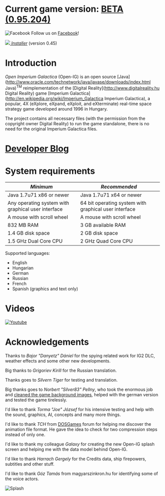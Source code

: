 <h1>Current game version: <a href='http://open-ig-dev.blogspot.hu/2015/03/game-version-095204-released.html'>BETA (0.95.204)</a></h1>

![Facebook](http://static.viewbook.com/images/social_icons/facebook_32.png) Follow us on [Facebook](https://www.facebook.com/OpenImperiumGalactica)!

*<a href='https://github.com/akarnokd/open-ig/raw/master/open-ig-launcher.jar'><img src='https://github.com/akarnokd/open-ig/raw/master/images/generic/dl_arrow.gif'/>  Installer</a>* (version 0.45)

# Introduction
*Open Imperium Galactica* (Open-IG) is an open source [Java](http://www.oracle.com/technetwork/java/javase/downloads/index.html Java)<sup>TM</sup> reimplementation of the [Digital Reality](http://www.digitalreality.hu Digital Reality) game [Imperium Galactica](http://en.wikipedia.org/wiki/Imperium_Galactica Imperium Galactica), a popular, 4X (eXplore, eXpand, eXploit, and eXterminate) real-time space strategy game developed around 1996 in Hungary. 

The project contains all necessary files (with the permission from the copyright owner Digital Reality) to run the game standalone, there is no need for the original Imperium Galactica files.

# <a href='http://open-ig-dev.blogspot.com' alt='Developer blog. Will contain details for minor updates.'>Developer Blog</a>

# System requirements

| *Minimum* | *Recommended* |
|---|---|
| Java 1.7u71 x86 or newer  | Java 1.7u71 x64 or newer |
| Any operating system with graphical user interface | 64 bit operating system with graphical user interface |
| A mouse with scroll wheel | A mouse with scroll wheel |
| 832 MB RAM  | 3 GB available RAM |
| 1.4 GB disk space  | 2 GB disk space |
| 1.5 GHz Dual Core CPU | 2 GHz Quad Core CPU |

Supported languages:
  - English
  - Hungarian
  - German
  - Russian
  - French
  - Spanish (graphics and text only)

# Videos

[![Youtube](https://github.com/akarnokd/open-ig/raw/master/images/generic/open-ig-youtube.png)](https://www.youtube.com/watch?v=FnlIEwW2OkM)

# Acknowledgements

Thanks to *Bajor "Danyetz" Dániel* for the spying related work for IG2 DLC, weather effects and some other new developments.

Big thanks to *Grigoriev Kirill* for the Russian translation.

Thanks goes to *Silvern Tiger* for testing and translation.

Big thanks goes to *Norbert "Silver83" Pellny*, who took the enormous job and [cleaned the game background images](https://code.google.com/p/open-ig/issues/detail?id=367), helped with the german version and tested the game tirelessly.

I'd like to thank *Torma "Joe" József* for his intensive testing and help with the sound, graphics, AI, concepts and many more things.

I'd like to thank *TCH* from [DOSGames](http://dosgames.abkant3000.hu/community/index.php) forum for helping me discover the animation file format. He gave the idea to check for two compression steps instead of only one. 

I'd like to thank my colleague *Galaxy* for creating the new Open-IG splash screen and helping me with the data model behind Open-IG.

I'd like to thank *Harrach Gergely* for the Credits data, ship firepowers, subtitles and other stuff.

I'd like to thank *Góz Tamás* from magyarszinkron.hu for identifying some of the voice actors.

![Splash](https://github.com/akarnokd/open-ig/raw/master/src/hu/openig/gfx/OpenIG_Splash_medium.png)
